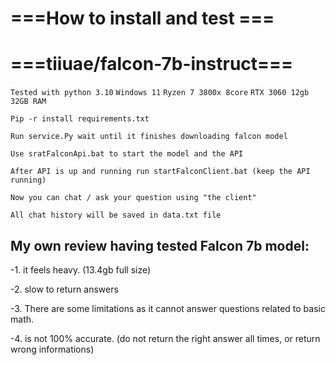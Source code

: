 
# ===How to install and test ===
# ===tiiuae/falcon-7b-instruct===

``Tested with python 3.10``
``Windows 11``
``Ryzen 7 3800x 8core``
``RTX 3060 12gb``
``32GB RAM``

``Pip -r install requirements.txt``

``Run service.Py wait until it finishes downloading falcon model``

``Use sratFalconApi.bat to start the model and the API``

``After API is up and running run startFalconClient.bat (keep the API running)``

``Now you can chat / ask your question using "the client"``

``All chat history will be saved in data.txt file``

## My own review having tested Falcon 7b model:
 
-1. it feels heavy. (13.4gb full size)

-2. slow to return answers

-3. There are some limitations as it cannot answer questions related to basic math.

-4. is not 100% accurate. (do not return the right answer all times, or return wrong informations)